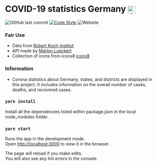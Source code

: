 # COVID-19 statistics Germany <img align="center" alt="App logo" width="26px" src="https://github.com/tim0-12432/corona-tracker/blob/b6745f2f5b9c2f325f8fb7f0c6fc43f70506bf0c/src/images/virus.png" />

![GitHub last commit](https://img.shields.io/github/last-commit/tim0-12432/corona-tracker?logo=github&color=bright-green)
[![Code Style](https://github.com/tim0-12432/corona-tracker/actions/workflows/linting.yml/badge.svg)](https://github.com/tim0-12432/corona-tracker/actions/workflows/linting.yml)
![Website](https://img.shields.io/website?down_color=red&down_message=offline&label=webpage&up_color=bright-green&up_message=online&url=https%3A%2F%2Ftim0-12432.github.io%2Fcorona-tracker)

### Fair Use

- Data from [Robert Koch-Institut](https://www.rki.de/DE/Content/Infekt/SurvStat/survstat_node.html)
- API made by [Marlon Lueckert](https://github.com/marlon360/rki-covid-api)
- Collection of icons from icons8 [icons8](https://icons8.de/)

### Information

- Corona statistics about Germany, states, and districts are displayed in this project. It includes information on the overall number of cases, deaths, and recovered cases.

### `yarn install`

Install all the dependencies listed within package.json in the local node_modules folder.

### `yarn start`

Runs the app in the development mode.\
Open [http://localhost:3000](http://localhost:3000) to view it in the browser.

The page will reload if you make edits.\
You will also see any lint errors in the console.
